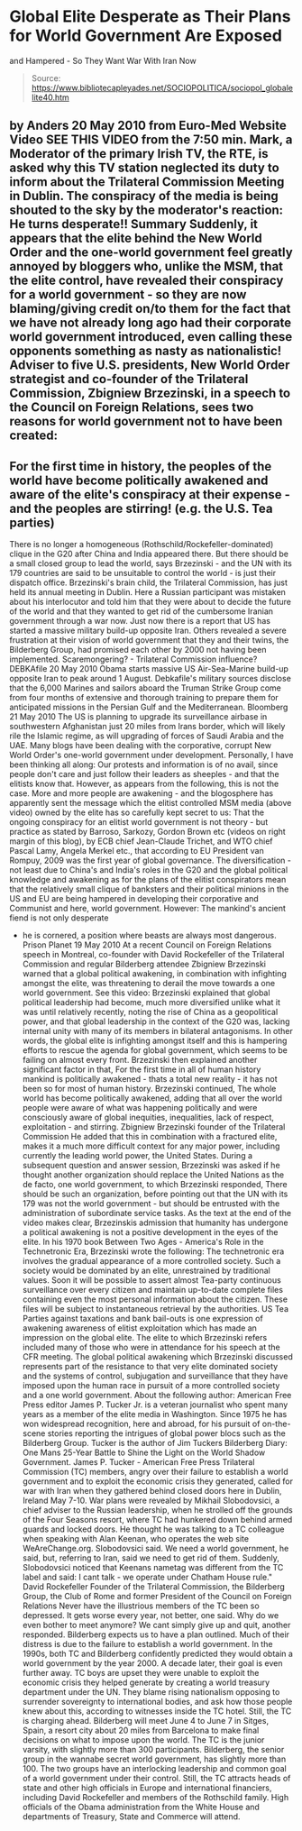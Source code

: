 # Global Elite Desperate as Their Plans for World Government Are Exposed 
and Hampered - So They Want War With Iran Now

> Source: https://www.bibliotecapleyades.net/SOCIOPOLITICA/sociopol_globalelite40.htm

by Anders
20 May 2010
from
Euro-Med
Website
Video
SEE THIS VIDEO from the 7:50 min.
Mark, a
Moderator of the primary Irish TV, the RTE, is asked why this TV station
neglected its duty to inform about the Trilateral Commission Meeting in
Dublin.
The conspiracy of
the media is being shouted to the sky by the
moderator's reaction: He turns desperate!!
Summary
Suddenly, it appears that the elite behind the
New
World Order and the one-world government feel greatly annoyed by
bloggers who, unlike the MSM, that the elite control, have revealed their
conspiracy for a world government - so they are now blaming/giving credit
on/to them for the fact that we have not already long ago had their
corporate world government introduced, even calling these opponents
something as nasty as nationalistic!
Adviser to five U.S. presidents, New World Order
strategist and co-founder of the Trilateral Commission,
Zbigniew Brzezinski, in a speech to the
Council on Foreign Relations, sees two reasons for world
government not to have been created:
-
For the first time in history, the
peoples of the world have become politically awakened and aware of
the elite's conspiracy at their expense - and the peoples are
stirring! (e.g. the U.S.
Tea parties)
-
There is no longer a homogeneous
(Rothschild/Rockefeller-dominated) clique in the G20 after China and
India appeared there. But there should be a small closed group to
lead the world, says Brzezinski - and the UN with its 179 countries
are said to be unsuitable to control the world - is just their
dispatch office.
Brzezinski's brain child, the Trilateral
Commission, has just held its annual meeting in Dublin.
Here a Russian participant was mistaken about
his interlocutor and told him that they were about to decide the future
of the world and that they wanted to get rid of the cumbersome Iranian
government
through a war now. Just now there is a
report that US has started a massive military build-up opposite Iran.
Others revealed a severe frustration at their
vision of world government that they and their twins, the
Bilderberg Group, had promised each other
by 2000 not having been implemented.
Scaremongering? - Trilateral
Commission influence?
DEBKAfile
20 May 2010
Obama starts massive US Air-Sea-Marine build-up
opposite Iran to peak around 1 August. Debkafile's military sources disclose
that the 6,000 Marines and sailors aboard the Truman Strike Group come from
four months of extensive and thorough training to prepare them for
anticipated missions in the Persian Gulf and the Mediterranean.
Bloomberg
21 May 2010
The US is planning to upgrade its surveillance
airbase in southwestern Afghanistan just 20 miles from Irans border, which
will likely rile the Islamic regime, as will upgrading of forces of Saudi
Arabia and the UAE.
Many blogs have been dealing with the corporative, corrupt New World Order's
one-world government under development. Personally, I have been thinking all
along: Our protests and information is of no avail, since people don't care
and just follow their leaders as sheeples - and that the elitists know that.
However, as appears from the following, this is not the case.
More and more people are awakening - and the blogosphere has apparently sent the message which the elitist
controlled MSM
media (above video) owned by the elite has so carefully kept secret to us:
That the
ongoing conspiracy for an elitist world government is not theory - but
practice as stated by Barroso, Sarkozy, Gordon Brown etc (videos on right
margin of this blog), by ECB chief Jean-Claude Trichet, and WTO chief Pascal
Lamy, Angela Merkel etc., that according to EU President van Rompuy, 2009
was the first year of
global governance.
The diversification - not least due to China's
and India's roles in the G20 and the global political knowledge and
awakening as for the plans of the elitist conspirators mean that the
relatively small clique of banksters and their political minions in the US
and EU are being hampered in developing their corporative and Communist and
here, world government.
However: The mankind's ancient fiend is not only desperate
- he is cornered,
a position where beasts are always most dangerous.
Prison Planet
19 May 2010
At a recent Council on Foreign Relations speech
in Montreal, co-founder with
David Rockefeller of the Trilateral
Commission and regular Bilderberg attendee Zbigniew Brzezinski warned that a
global political awakening, in combination with infighting amongst the
elite, was threatening to derail the move towards a one world government.
See this video:
Brzezinski explained that global political
leadership had become,
much more diversified unlike what it was
until relatively recently, noting the rise of China as a geopolitical
power, and that global leadership in the context of the G20 was,
lacking internal unity with many of its members in bilateral
antagonisms.
In other words, the global elite is infighting
amongst itself and this is hampering efforts to rescue the agenda for global
government, which seems to be failing on almost every front.
Brzezinski then explained another significant factor in that,
For the first time in all of human history
mankind is politically awakened - thats a total new reality - it has
not been so for most of human history.
Brzezinski continued,
The whole world has become politically
awakened, adding that all over the world people were aware of what was
happening politically and were consciously aware of global inequities,
inequalities, lack of respect, exploitation - and stirring.
Zbigniew Brzezinski
founder
of the Trilateral Commission
He added that this in combination with a
fractured elite,
makes it a much more difficult context for
any major power, including currently the leading world power, the United
States.
During a subsequent question and answer session,
Brzezinski was asked if he thought another organization should replace
the
United Nations as the de facto,
one world government, to which Brzezinski
responded, There should be such an organization, before pointing out
that the UN with its 179 was not the world government - but should be
entrusted with the administration of subordinate service tasks.
As the text at the end of the video makes clear,
Brzezinskis admission that humanity has undergone a political awakening is
not a positive development in the eyes of the elite.
In his 1970 book
Between Two Ages - America's
Role in the Technetronic Era, Brzezinski wrote the following:
The technetronic era involves the gradual
appearance of a more controlled society. Such a society would be
dominated by an elite, unrestrained by traditional values. Soon it will
be possible to assert almost Tea-party continuous surveillance over
every citizen and maintain up-to-date complete files containing even the
most personal information about the citizen. These files will be subject
to instantaneous retrieval by the authorities.
US Tea Parties against taxations and bank
bail-outs is one expression of awakening awareness of elitist exploitation
which has made an impression on the global elite.
The elite to which Brzezinski refers included many of those who were in
attendance for his speech at the CFR meeting.
The global political awakening
which Brzezinski discussed represents part of the resistance to that very
elite dominated society and the
systems of control, subjugation and
surveillance that they have imposed upon the human race in pursuit of a
more controlled society and a one world government.
About the following author: American Free Press editor
James P. Tucker Jr.
is a veteran journalist who spent many years as a member of the elite
media in Washington. Since 1975 he has won widespread recognition, here and
abroad, for his pursuit of on-the-scene stories reporting the intrigues of
global power blocs such as the Bilderberg Group.
Tucker is the author of
Jim Tuckers Bilderberg Diary: One Mans 25-Year
Battle to Shine the Light on the World Shadow Government.
James P. Tucker - American Free Press
Trilateral Commission (TC)
members, angry over their failure to establish a world government and to
exploit the economic crisis they generated, called for war with Iran when
they gathered behind closed doors here in Dublin, Ireland May 7-10.
War plans were revealed by Mikhail Slobodovsici, a chief adviser to
the Russian leadership, when he strolled off the grounds of the Four Seasons
resort, where TC had hunkered down behind armed guards and locked doors. He
thought he was talking to a TC colleague when speaking with Alan Keenan,
who operates the web site
WeAreChange.org.
Slobodovsici said.
We need a world government, he said, but,
referring to Iran, said we need to get rid of them.
Suddenly, Slobodovsici noticed that Keenans
nametag was different from the TC label and said:
I cant talk - we operate under
Chatham
House rule."
David Rockefeller
Founder of the
Trilateral
Commission, the
Bilderberg Group,
the
Club of Rome and former
President of the
Council on Foreign Relations
Never have the illustrious members of the TC
been so depressed.
It gets worse every year, not better, one
said. Why do we even bother to meet anymore?
We cant simply give up and quit, another
responded. Bilderberg expects us to have a plan outlined.
Much of their distress is due to the failure to establish a world government.
In the 1990s, both TC and
Bilderberg confidently predicted they would
obtain a world government by the year 2000. A decade later, their goal is
even further away. TC boys are upset they were unable to exploit the
economic crisis they helped generate by creating a world
treasury department under the UN.
They blame rising nationalism opposing to
surrender sovereignty to international bodies, and ask how those people
knew about this, according to witnesses inside the TC hotel.
Still, the TC is charging ahead. Bilderberg will
meet June 4 to June 7 in Sitges, Spain, a resort city about 20 miles from
Barcelona to make final decisions on what to impose upon the world.
The TC is the junior varsity, with slightly more than 300 participants.
Bilderberg, the senior group in the wannabe secret world government,
has slightly more than 100. The two groups have an interlocking leadership
and common goal of a world government under their control. Still, the TC
attracts heads of state and other high officials in Europe and international
financiers, including
David Rockefeller and members of the
Rothschild family.
High officials of the
Obama administration from
the White House and departments of Treasury, State and Commerce will attend.
